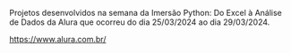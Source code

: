 Projetos desenvolvidos na semana da Imersão Python: Do Excel à Análise de Dados da Alura que ocorreu do dia 25/03/2024 ao dia 29/03/2024.


https://www.alura.com.br/
